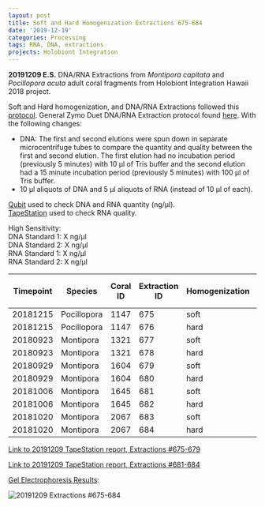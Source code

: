```yaml
---
layout: post
title: Soft and Hard Homogenization Extractions 675-684
date: '2019-12-19'
categories: Processing
tags: RNA, DNA, extractions
projects: Holobiont Integration
---
```


**20191209 E.S.**
DNA/RNA Extractions from *Montipora capitata* and *Pocillopora acuta* adult coral fragments from Holobiont Integration Hawaii 2018 project.  

Soft and Hard homogenization, and DNA/RNA Extractions followed this [protocol](https://github.com/emmastrand/EmmaStrand_Notebook/blob/master/_posts/2019-06-05-Soft-and-Hard-Homogenization-Protocol.md). General Zymo Duet DNA/RNA Extraction protocol found [here](https://github.com/emmastrand/EmmaStrand_Notebook/blob/master/_posts/2019-05-31-Zymo-Duet-RNA-DNA-Extraction-Protocol.md). With the following changes:  
- DNA: The first and second elutions were spun down in separate microcentrifuge tubes to compare the quantity and quality between the first and second elution. The first elution had no incubation period (previously 5 minutes) with 10 μl of Tris buffer and the second elution had a 15 minute incubation period (previously 5 minutes) with 100 μl of Tris buffer.  
- 10 μl aliquots of DNA and 5 μl aliquots of RNA (instead of 10 μl of each).  


[Qubit](https://github.com/emmastrand/EmmaStrand_Notebook/blob/master/_posts/2019-05-31-Qubit-Protocol.md) used to check DNA and RNA quantity (ng/μl).  
[TapeStation](https://github.com/emmastrand/EmmaStrand_Notebook/blob/master/_posts/2019-05-31-TapeStation-Protocol.md) used to check RNA quality.

High Sensitivity:  
DNA Standard 1:  X ng/μl  
DNA Standard 2:  X ng/μl  
RNA Standard 1:  X ng/μl  
RNA Standard 2:  X ng/μl

| Timepoint | Species     | Coral ID | Extraction ID | Homogenization | DNA Reading 1 | DNA Reading 2 | Average DNA ng/μl | RNA Reading 1 | RNA Reading 2 | Average RNA ng/μl | RIN |
|-----------|-------------|----------|---------------|----------------|---------------|---------------|-------------------|---------------|---------------|-------------------|-----|
| 20181215  | Pocillopora | 1147     | 675           | soft           | 54            | 53.8          | 53.9              | 54.8          | 54.8          | 54.8              | 5.9 |
| 20181215  | Pocillopora | 1147     | 676           | hard           | 19.5          | 19.5          | 19.5              | 19.8          | 19.8          | 19.8              | NA  |
| 20180923  | Montipora   | 1321     | 677           | soft           | 37.4          | 37.2          | 37.3              | 35.2          | 35.2          | 35.2              | 9   |
| 20180923  | Montipora   | 1321     | 678           | hard           | 16.9          | 16.8          | 16.85             | 13.5          | 13.5          | 13.5              | NA  |
| 20180929  | Montipora   | 1604     | 679           | soft           | 29.2          | 29            | 29.1              | 18.8          | 18.8          | 18.8              | 8.1 |
| 20180929  | Montipora   | 1604     | 680           | hard           | 30.6          | 30.4          | 30.5              | 13.4          | 13.4          | 13.4              | NA  |
| 20181006  | Montipora   | 1645     | 681           | soft           | 30.4          | 30.2          | 30.3              | 23.8          | 23.8          | 23.8              | 8.9 |
| 20181006  | Montipora   | 1645     | 682           | hard           | 20.6          | 20.4          | 20.5              | 14.3          | 14.3          | 14.3              | NA  |
| 20181020  | Montipora   | 2067     | 683           | soft           | 24.8          | 24.6          | 24.7              | 10.8          | 10.8          | 10.8              | 8.6 |
| 20181020  | Montipora   | 2067     | 684           | hard           | 13            | 13            | 13                | 5.9           | 5.84          | 5.87              | NA  |



[Link to 20191209 TapeStation report, Extractions #675-679](https://github.com/emmastrand/EmmaStrand_Notebook/blob/master/TapeStation/2019-12-09%20-%2019.28.53.pdf)

[Link to 20191209 TapeStation report, Extractions #681-684](https://github.com/emmastrand/EmmaStrand_Notebook/blob/master/TapeStation/2019-12-09%20-%2019.44.49.pdf)

[Gel Electrophoresis Results](https://github.com/emmastrand/EmmaStrand_Notebook/blob/master/_posts/2019-07-16-Gel-Electrophoresis-Protocol.md):

![20191209 Extractions #675-684](X)
